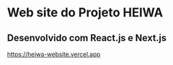 <h1>Web site do Projeto HEIWA</h1>

<h2>Desenvolvido com React.js e Next.js</h2>

https://heiwa-website.vercel.app
